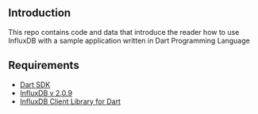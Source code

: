 ## Introduction

This repo contains code and data that introduce the reader
how to use InfluxDB with a sample application written in
Dart Programming Language

## Requirements

* [Dart SDK](https://dart.dev/get-dart)
* [InfluxDB v 2.0.9](https://portal.influxdata.com/downloads/)
* [InfluxDB Client Library for Dart](https://pub.dev/packages/influxdb_client)

